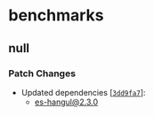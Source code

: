 # benchmarks

## null

### Patch Changes

- Updated dependencies [[`3dd9fa7`](https://github.com/toss/es-hangul/commit/3dd9fa73ae560390001d97cdc51dcd1959df66c5)]:
  - es-hangul@2.3.0
